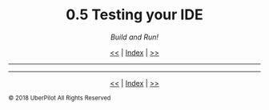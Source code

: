 <!-- Header -->
<h1 align='center'>0.5 Testing your IDE</h1>
<p align='center'><em>Build and Run!</em></p>
<p align='center'><a href='./choosingide.md'><<</a> | <a href='../readme.md'>Index</a> | <a href='./review.md'>>></a></p>

---

<!-- Content -->



<!-- Footer -->

---

<p align='center'><a href='./choosingide.md'><<</a> | <a href='../readme.md'>Index</a> | <a href='./review.md'>>></a></p>

<sub>© 2018 UberPilot All Rights Reserved</sub>
